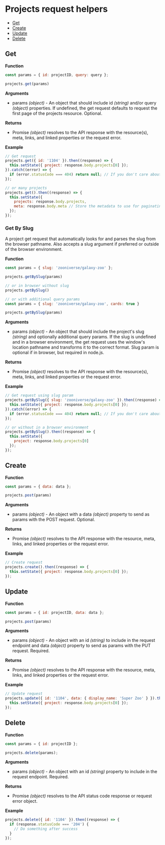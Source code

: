 # Projects request helpers

- [Get](#get)
- [Create](#create)
- [Update](#update)
- [Delete](#delete)

## Get

**Function**

``` javascript
const params = { id: projectID, query: query };

projects.get(params)
```

**Arguments**

- params _(object)_ - An object that should include id _(string)_ and/or query _(object)_ properties. If undefined, the get request defaults to request the first page of the projects resource. Optional.

**Returns**

- Promise _(object)_ resolves to the API response with the resource(s), meta, links, and linked properties or the request error.

**Example**

``` javascript
// Get request
projects.get({ id: '1104' }).then((response) => {
  this.setState({ project: response.body.projects[0] });
}).catch((error) => { 
  if (error.statusCode === 404) return null; // If you don't care about catching a 404
});

// or many projects
projects.get().then((response) => {
  this.setState({
    projects: response.body.projects,
    meta: response.body.meta // Store the metadata to use for paginating requests later
  });
});
```

### Get By Slug

A project get request that automatically looks for and parses the slug from the browser pathname. Also accepts a slug argument if preferred or outside of the browser environment.

**Function**

``` javascript
const params = { slug: 'zooniverse/galaxy-zoo' };

projects.getBySlug(params)

// or in browser without slug
projects.getBySlug()

// or with additional query params
const params = { slug: 'zooniverse/galaxy-zoo', cards: true }

projects.getBySlug(params)
```

**Arguments**

- params _(object)_ - An object that should include the project's slug _(string)_ and optionally additional query params. If the slug is undefined and in a browser environment, the get request uses the window's location pathname and transforms it to the correct format. Slug param is optional if in browser, but required in node.js.

**Returns**

- Promise _(object)_ resolves to the API response with the resource(s), meta, links, and linked properties or the request error.

**Example**

``` javascript
// Get request using slug param
projects.getBySlug({ slug: 'zooniverse/galaxy-zoo' }).then((response) => {
  this.setState({ project: response.body.projects[0] });
}).catch((error) => { 
  if (error.statusCode === 404) return null; // If you don't care about catching a 404
});

// or without in a browser environment
projects.getBySlug().then((response) => {
  this.setState({
    project: response.body.projects[0]
  });
});
```


## Create

**Function**

``` javascript
const params = { data: data };

projects.post(params)
```

**Arguments**

- params _(object)_ - An object with a data _(object)_ property to send as params with the POST request. Optional.

**Returns**

- Promise _(object)_ resolves to the API response with the resource, meta, links, and linked properties or the request error.

**Example**

``` javascript
// Create request
projects.create().then((response) => {
  this.setState({ project: response.body.projects[0] });
});
```

## Update

**Function**

``` javascript
const params = { id: projectID, data: data };

projects.post(params)
```

**Arguments**

- params _(object)_ - An object with an id _(string)_ to include in the request endpoint and data _(object)_ property to send as params with the PUT request. Required.

**Returns**

- Promise _(object)_ resolves to the API response with the resource, meta, links, and linked properties or the request error.

**Example**

``` javascript
// Update request
projects.update({ id: '1104', data: { display_name: 'Super Zoo' } }).then((response) => {
  this.setState({ project: response.body.projects[0] });  
});
```

## Delete

**Function**

``` javascript
const params = { id: projectID };

projects.delete(params);
```

**Arguments**

- params _(object)_ - An object with an id _(string)_ property to include in the request endpoint. Required.

**Returns**

- Promise _(object)_ resolves to the API status code response or request error object.

**Example**

``` javascript
projects.delete({ id: '1104' }).then((response) => {
  if (response.statusCode === '204') {
    // Do something after success    
  }
});
```